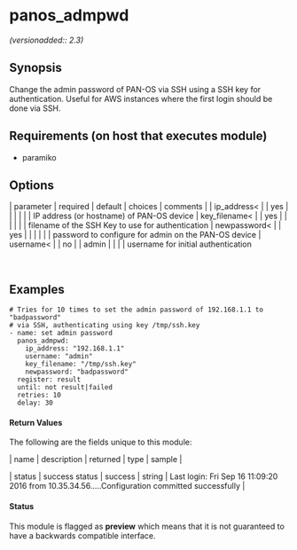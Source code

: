 # panos_admpwd

_(versionadded:: 2.3)_


## Synopsis

Change the admin password of PAN-OS via SSH using a SSH key for authentication.
Useful for AWS instances where the first login should be done via SSH.


## Requirements (on host that executes module)

- paramiko

## Options

| parameter | required | default | choices | comments |
| ip_address<  |
| yes |
|  |
|  |
| IP address (or hostname) of PAN-OS device </td></tr>
| key_filename<  |
| yes |
|  |
|  |
| filename of the SSH Key to use for authentication </td></tr>
| newpassword<  |
| yes |
|  |
|  |
| password to configure for admin on the PAN-OS device </td></tr>
| username<  |
| no |
| admin |
|  |
| username for initial authentication </td></tr>
</table>
</br>



## Examples

    # Tries for 10 times to set the admin password of 192.168.1.1 to "badpassword"
    # via SSH, authenticating using key /tmp/ssh.key
    - name: set admin password
      panos_admpwd:
        ip_address: "192.168.1.1"
        username: "admin"
        key_filename: "/tmp/ssh.key"
        newpassword: "badpassword"
      register: result
      until: not result|failed
      retries: 10
      delay: 30
#### Return Values

The following are the fields unique to this module:

| name | description | returned | type | sample |

| status | success status | success | string | Last login: Fri Sep 16 11:09:20 2016 from 10.35.34.56.....Configuration committed successfully </td> |




#### Status

This module is flagged as **preview** which means that it is not guaranteed to have a backwards compatible interface.

